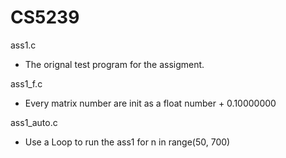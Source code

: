 # CS5239
ass1.c 
- The orignal test program for the assigment. 

ass1_f.c
- Every matrix number are init as a float number + 0.10000000

ass1_auto.c
- Use a Loop to run the ass1 for n in range(50, 700)
